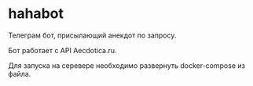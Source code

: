 # hahabot

Телеграм бот, присылающий анекдот по запросу.

Бот работает с API Aecdotica.ru.

Для запуска на серевере необходимо развернуть docker-compose из файла.
